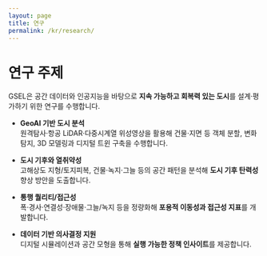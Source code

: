 ```yaml
---
layout: page
title: 연구
permalink: /kr/research/
---
```


# 연구 주제

GSEL은 공간 데이터와 인공지능을 바탕으로 **지속 가능하고 회복력 있는 도시**를 설계·평가하기 위한 연구를 수행합니다.

- **GeoAI 기반 도시 분석**  
  원격탐사·항공 LiDAR·다중시계열 위성영상을 활용해 건물·지면 등 객체 분할, 변화 탐지, 3D 모델링과 디지털 트윈 구축을 수행합니다.

- **도시 기후와 열취약성**  
  고해상도 지형/토지피복, 건물·녹지·그늘 등의 공간 패턴을 분석해 **도시 기후 탄력성** 향상 방안을 도출합니다.

- **통행 퀄리티/접근성**  
  폭·경사·연결성·장애물·그늘/녹지 등을 정량화해 **포용적 이동성과 접근성 지표**를 개발합니다.

- **데이터 기반 의사결정 지원**  
  디지털 시뮬레이션과 공간 모형을 통해 **실행 가능한 정책 인사이트**를 제공합니다.

